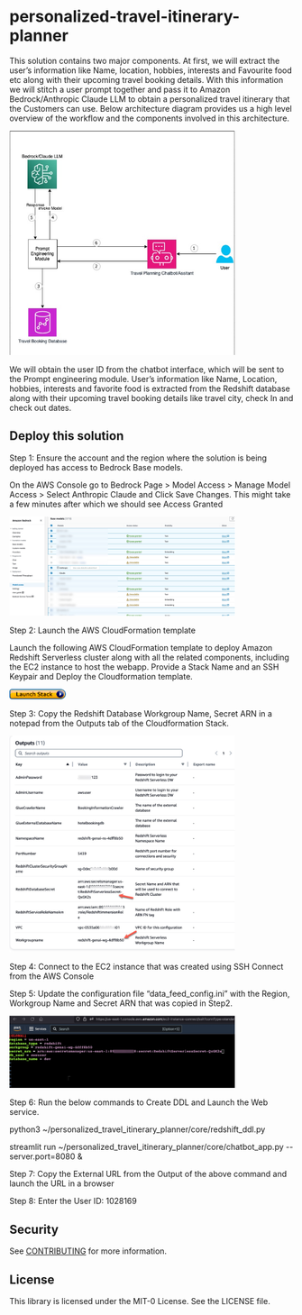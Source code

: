 # personalized-travel-itinerary-planner


This solution contains two major components. At first, we will extract the user’s information like Name, location, hobbies, interests and Favourite food etc along with their upcoming travel booking details. With this information we will stitch a user prompt together and pass it to Amazon Bedrock/Anthropic Claude LLM to obtain a personalized travel itinerary that the Customers can use. Below architecture diagram provides us a high level overview of the workflow and the components involved in this architecture. 

<img src="docs/Architecture_Diagram.jpg" alt="Architecture Diagram" width="400"/>

We will obtain the user ID from the chatbot interface, which will be sent to the Prompt engineering module. User’s information like Name, Location, hobbies, interests and favorite food is extracted from the Redshift database along with their upcoming travel booking details like travel city, check In and check out dates. 

## Deploy this solution

Step 1: Ensure the account and the region where the solution is being deployed has access to Bedrock Base models. 

On the AWS Console go to Bedrock Page > Model Access > Manage Model Access > Select Anthropic Claude and Click Save Changes. This might take a few minutes after which we should see Access Granted 

<img src="docs/Bedrock_Access.jpg" alt="Bedrock Access" width="400"/>
 
Step 2: Launch the AWS CloudFormation template

Launch the following AWS CloudFormation template to deploy Amazon Redshift Serverless cluster along with all the related components, including the EC2 instance to host the webapp. Provide a Stack Name and an SSH Keypair and Deploy the Cloudformation template. 


<a href="https://console.aws.amazon.com/cloudformation/home?region=us-east-1#/stacks/new?stackName=travelplanner&templateURL=https://redshift-blogs.s3.amazonaws.com/genai-prompt-engineering/genai-redshift-prompt-engineering.yaml"> <img src="docs/LaunchStack.png" alt="Bedrock Access" width="100"/> </a>


Step 3: Copy the Redshift Database Workgroup Name, Secret ARN in a notepad from the Outputs tab of the Cloudformation Stack. 
 
<img src="docs/CF_Output.jpg" alt="CFN Output" width="400"/>

Step 4: Connect to the EC2 instance that was created using SSH Connect from the AWS Console

Step 5: Update the configuration file “data_feed_config.ini” with the Region, Workgroup Name and Secret ARN that was copied in Step2.  

<img src="docs/CONFIG_INI.jpg" alt="Config Update" width="400"/>
 
Step 6: Run the below commands to Create DDL and Launch the Web service. 

python3 ~/personalized_travel_itinerary_planner/core/redshift_ddl.py

streamlit run ~/personalized_travel_itinerary_planner/core/chatbot_app.py --server.port=8080 &

Step 7: Copy the External URL from the Output of the above command and launch the URL in a browser

Step 8: Enter the User ID: 1028169


## Security

See [CONTRIBUTING](CONTRIBUTING.md#security-issue-notifications) for more information.

## License

This library is licensed under the MIT-0 License. See the LICENSE file.

